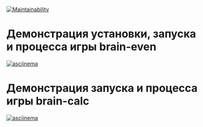 [![Maintainability](https://api.codeclimate.com/v1/badges/5dee2ccf2636fffe4f33/maintainability)](https://codeclimate.com/github/sroonla/project/maintainability)

# Демонстрация установки, запуска и процесса игры brain-even
[![asciinema](https://asciinema.org/a/stCqAWIaUkkiZi5cMwojpXCQN.svg)](https://asciinema.org/a/stCqAWIaUkkiZi5cMwojpXCQN)

# Демонстрация запуска и процесса игры brain-calc
[![asciinema](https://asciinema.org/a/knPhbYVYajOMI81cFh2JyE27b.svg)](https://asciinema.org/a/knPhbYVYajOMI81cFh2JyE27b)
